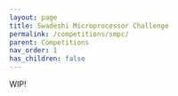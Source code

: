 ```yaml
---
layout: page
title: Swadeshi Microprocessor Challenge
permalink: /competitions/smpc/
parent: Competitions
nav_order: 1
has_children: false
---
```


WIP!
